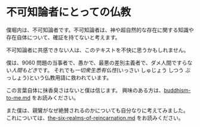 # 不可知論者にとっての仏教

僕堀内は、不可知論者です。不可知論者は、神や超自然的な存在に関する知識や存在自体について、確証を持てないと考えます。

不可知論者に共感できない人は、このテキストを不快に思うかもしれません。

僕は、9060 問題の当事者で、愚かで、最悪の差別主義者で、ダメ人間ですらない*人間もどき*です。
それでも*一切衆生悉有仏性*(いっさい しゅじょう しつう ぶっしょう)という仏教用語に救われています。

この言葉自体に抹香臭さはないと僕は信じます。
興味のある方は、[buddhism-to-me.md](buddhism-to-me.md) をお読みください。

また僕は、親鸞がなぜ絶賛されるのかについても自分なりに考えてみました。
これについては、[the-six-realms-of-reincarnation.md](the-six-realms-of-reincarnation.md) をお読みください。
